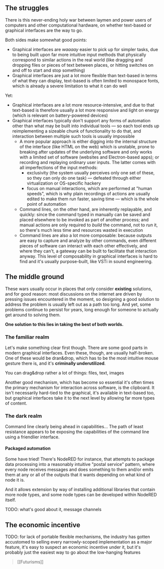 ---
---

## The struggles

There is this never-ending holy war between laymen and power users of computers and other computational hardware, on whether text-based or graphical interfaces are the way to go.

Both sides make somewhat good points:

* Graphical interfaces are *waaaay* easier to pick up for simpler tasks, due to being built upon far more intuitive input methods that physically correspond to similar actions in the real world (like dragging and dropping files or pieces of text between places, or hitting switches on and off to start and stop something)
* Graphical interfaces are just a lot more flexible than text-based in terms of what they can display, text-based is often limited to monospace fonts, which is already a severe limitation to what it can do well

Yet:

* Graphical interfaces are a lot more resource-intensive, and due to that text-based is therefore usually a lot more responsive and light on energy (which is relevant on battery-powered devices)
* Graphical interfaces typically don't support any forms of automation other than what may be built into individual tools — so each tool ends up reimplementing a sizeable chunk of functionality to do that, and interaction between multiple such tools is usually impossible
    * A more popular approach is either digging into the internal structure of the interface (like HTML on the web) which is unstable, prone to breaking after updates of the underlying software and only works with a limited set of software (websites and Electron-based apps); or recording and replaying ordinary user inputs. The latter comes with all imperfections of the input methods:
        * exclusivity (the system usually perceives only one set of these, so they can only do one task) — defeated through either virtualization or OS-specific hackery
        * focus on manual interactions, which are performed at "human speeds", which is why plain recordings of actions are usually edited to make them run faster, saving time — which is the whole point of automation
    * Command lines, on the other hand, are inherently replayable, and quickly: since the command typed in manually can be saved and placed elsewhere to be invoked as part of another process; and manual actions are only required to *build* the command, not to *run* it, so there's much less time and resources wasted in execution
    * Command lines are also a lot more composable: because outputs are easy to capture and analyze by other commands, even different pieces of software can interact with each other effectively, and where they can't, a gateway can be built to facilitate that interaction anyway. This level of composability in graphical interfaces is hard to find and it's usually purpose-built, like VSTi in sound engineering.

## The middle ground

These wars usually occur in places that only consider **existing** solutions, and for good reason: most discussions on the internet are driven by pressing issues encountered in the moment, so designing a good solution to address the problem is usually left out as a path too long. And yet, some problems continue to persist for years, long enough for someone to actually get around to solving them.

**One solution to this lies in taking the best of both worlds.**

### The familiar realm

Let's make something clear first though. There are some good parts in modern graphical interfaces. Even these, though, are usually half-broken. One of these would be dran&drop, which has to be the most intuitive mouse gesture there is, and it's **criminally underutilized**.

You can drag&drop rather a lot of things: files, text, images

Another good mechanism, which has become so essential it's often times the primary mechanism for interaction across software, is the clipboard. It isn't necessarily hard-tied to the graphical, it's available in text-based too, but graphical interfaces take it to the next level by allowing far more types of content.

### The dark realm

Command line clearly being ahead in capabilities… The path of least resistance appears to be exposing the capabilities of the command line using a friendlier interface.

#### Packaged automation

Some have tried! There's NodeRED for instance, that attempts to package data processing into a reasonably intuitive "postal service" pattern, where every node receives messages and does something to them and/or emits them at any or all of the outputs that it wants depending on what kind of node it is.

And it allows extension by way of installing additional libraries that contain more node types, and some node types can be developed within NodeRED itself.

TODO: what's good about it, message channels

## The economic incentive

TODO: for lack of portable flexible mechanisms, the industry has gotten accustomed to selling every narrowly-scoped implementation as a major feature, it's easy to suspect an economic incentive under it, but it's probably just the easiest way to go about the low-hanging features

> [[Futurisms]]